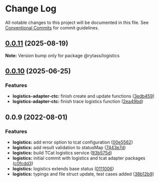 # Change Log

All notable changes to this project will be documented in this file.
See [Conventional Commits](https://conventionalcommits.org) for commit guidelines.

## [0.0.11](https://github.com/Rytass/Utils/compare/@rytass/logistics@0.0.10...@rytass/logistics@0.0.11) (2025-08-19)

**Note:** Version bump only for package @rytass/logistics

## [0.0.10](https://github.com/Rytass/Utils/compare/@rytass/logistics@0.0.9...@rytass/logistics@0.0.10) (2025-06-25)

### Features

- **logistics-adapter-ctc:** finish create and update functions ([3edb459](https://github.com/Rytass/Utils/commit/3edb45976e786939155e0ea5361ad06b58cba56a))
- **logistics-adapter-ctc:** finish trace logistics function ([2ea49bd](https://github.com/Rytass/Utils/commit/2ea49bd8fc3084d0520a6f68d92a400bef084723))

## 0.0.9 (2022-08-01)

### Features

- **logistics:** add error option to tcat configuration ([00e5562](https://github.com/Rytass/Utils/commit/00e5562a3ab260c0b5db199c1a94e06a09ea2c1e))
- **logistics:** add result validation to statusMap ([7443e7d](https://github.com/Rytass/Utils/commit/7443e7dc766c2f0503bbdeb23a2918d8810cd8a8))
- **logistics:** build TCat logistics service ([93b575d](https://github.com/Rytass/Utils/commit/93b575d20ce952d6c5bb0ac21372366646c77389))
- **logistics:** initial commit with logistics and tcat adapter packages ([c0fcdd3](https://github.com/Rytass/Utils/commit/c0fcdd3dc559915ed78a657e88bfaf84555a3f55))
- **logistics:** logistics extends base status ([0111006](https://github.com/Rytass/Utils/commit/011100627f4a0b6fedee6af2de3e4f19113502e6))
- **logistics:** typings and file struct update, test cases added ([38b12b9](https://github.com/Rytass/Utils/commit/38b12b922ad06de96cf2a080cf02d8142aff41b3))
